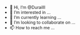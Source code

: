 - 👋 Hi, I’m @Durailll
- 👀 I’m interested in ...
- 🌱 I’m currently learning ...
- 💞️ I’m looking to collaborate on ...
- 📫 How to reach me ...

<!---
Durailll/Durailll is a ✨ special ✨ repository because its `README.md` (this file) appears on your GitHub profile.
You can click the Preview link to take a look at your changes.
--->

